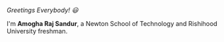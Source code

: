 _Greetings Everybody! 😃_

I'm **Amogha Raj Sandur**, a Newton School of Technology and Rishihood University freshman.

<!---
- 👋 Hi, I’m @amogharajsandur
- 👀 I’m interested in ...
- 🌱 I’m currently learning ...
- 💞️ I’m looking to collaborate on ...
- 📫 How to reach me ...
- 😄 Pronouns: ...
- ⚡ Fun fact: ...
--->

<!---
amogharajsandur/amogharajsandur is a ✨ special ✨ repository because its `README.md` (this file) appears on your GitHub profile.
You can click the Preview link to take a look at your changes.
--->
